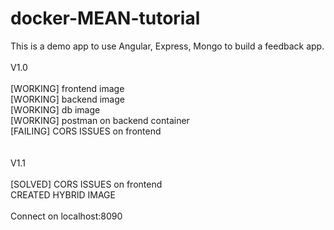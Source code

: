 # docker-MEAN-tutorial

This is a demo app to use Angular, Express, Mongo to build a feedback app.
<br><br>V1.0<br><br>
[WORKING] frontend image <br>
[WORKING] backend image<br>
[WORKING] db image<br>
[WORKING] postman on backend container<br>
[FAILING] CORS ISSUES on frontend<br>
<br><br>V1.1<br><br>
[SOLVED] CORS ISSUES on frontend<br>
         CREATED HYBRID IMAGE<br><br>
         Connect on localhost:8090
